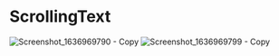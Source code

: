 # ScrollingText
![Screenshot_1636969790 - Copy](https://user-images.githubusercontent.com/68629990/141760243-3c6cdd95-e323-466d-b354-11d252697648.png)
![Screenshot_1636969799 - Copy](https://user-images.githubusercontent.com/68629990/141760249-dd01a731-06a3-47a2-9906-68ec748166a5.png)
